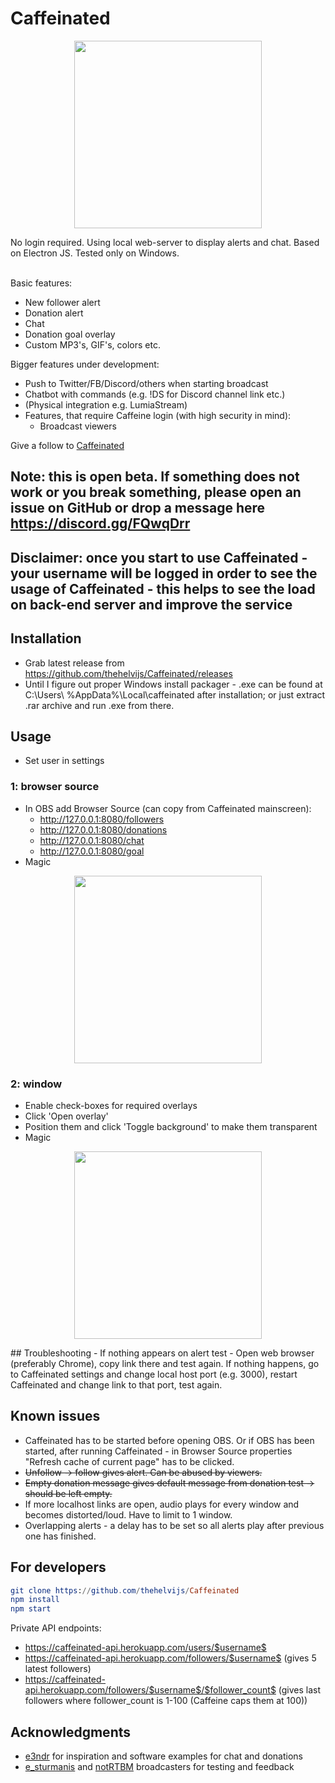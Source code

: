 # Caffeinated
<p align="center">
  <img width="300" src="https://github.com/thehelvijs/Caffeinated/blob/master/README/usage.gif">
</p>

No login required. Using local web-server to display alerts and chat. Based on Electron JS. Tested only on Windows. <br /><br />

Basic features:
- New follower alert
- Donation alert
- Chat
- Donation goal overlay
- Custom MP3's, GIF's, colors etc.

Bigger features under development:
- Push to Twitter/FB/Discord/others when starting broadcast
- Chatbot with commands (e.g. !DS for Discord channel link etc.)
- (Physical integration e.g. LumiaStream)
- Features, that require Caffeine login (with high security in mind):
  - Broadcast viewers

Give a follow to [Caffeinated](https://www.caffeine.tv/Caffeinated_)

## Note: this is open beta. If something does not work or you break something, please open an issue on GitHub or drop a message here https://discord.gg/FQwqDrr
## Disclaimer: once you start to use Caffeinated - your username will be logged in order to see the usage of Caffeinated - this helps to see the load on back-end server and improve the service

## Installation
- Grab latest release from https://github.com/thehelvijs/Caffeinated/releases
- Until I figure out proper Windows install packager - .exe can be found at C:\Users\ %AppData%\Local\caffeinated after installation; or just extract .rar archive and run .exe from there.

## Usage
- Set user in settings
### 1: browser source
- In OBS add Browser Source (can copy from Caffeinated mainscreen):
  - http://127.0.0.1:8080/followers
  - http://127.0.0.1:8080/donations
  - http://127.0.0.1:8080/chat
  - http://127.0.0.1:8080/goal
- Magic

<p align="center">
  <img width="300" src="https://github.com/thehelvijs/Caffeinated/blob/master/README/scrn2.jpg">
</p>

### 2: window
- Enable check-boxes for required overlays
- Click 'Open overlay'
- Position them and click 'Toggle background' to make them transparent
- Magic
<p align="center">
  <img width="300" src="https://github.com/thehelvijs/Caffeinated/blob/master/README/scrn3.jpg">
</p>
## Troubleshooting
- If nothing appears on alert test
  - Open web browser (preferably Chrome), copy link there and test again. If nothing happens, go to Caffeinated settings and change local host port (e.g. 3000), restart Caffeinated and change link to that port, test again.

## Known issues
- Caffeinated has to be started before opening OBS. Or if OBS has been started, after running Caffeinated - in Browser Source properties "Refresh cache of current page" has to be clicked.
- ~~Unfollow -> follow gives alert. Can be abused by viewers.~~
- ~~Empty donation message gives default message from donation test -> should be left empty.~~
- If more localhost links are open, audio plays for every window and becomes distorted/loud. Have to limit to 1 window.
- Overlapping alerts - a delay has to be set so all alerts play after previous one has finished.

## For developers

```elm
git clone https://github.com/thehelvijs/Caffeinated    
npm install    
npm start
```
Private API endpoints:
- https://caffeinated-api.herokuapp.com/users/$username$
- https://caffeinated-api.herokuapp.com/followers/$username$ (gives 5 latest followers)
- https://caffeinated-api.herokuapp.com/followers/$username$/$follower_count$ (gives last followers where follower_count is 1-100 (Caffeine caps them at 100))
## Acknowledgments

- [e3ndr](https://github.com/e3ndr/) for inspiration and software examples for chat and donations
- [e_sturmanis](https://www.caffeine.tv/e_sturmanis) and [notRTBM](https://www.caffeine.tv/notRTBM) broadcasters for testing and feedback
